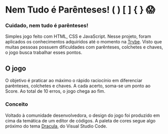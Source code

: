 # Nem Tudo é Parênteses! ( ) [ ] { } 😱️
### Cuidado, nem tudo é parênteses!

Simples jogo feito com HTML, CSS e JavaScript. 
Nesse projeto, foram aplicados os conhecimentos adquiridos até o momento na [Trybe](https://github.com/betrybe).
Visto que muitas pessoas possuem dificuldades com parênteses, colchetes e chaves, o jogo busca trabalhar esses pontos.

## O jogo
O objetivo é praticar ao máximo o rápido raciocínio em diferenciar parênteses, colchetes e chaves. A cada acerto, soma-se um ponto ao Score.
Ao total de 10 erros, o jogo chega ao fim.

### Conceito
Voltado à comunidade desenvolvedora, o design do jogo foi produzido em cima da temática de um editor de códigos. A paleta de cores segue algo próximo do tema [Dracula](https://draculatheme.com/visual-studio-code),
do Visual Studio Code.
